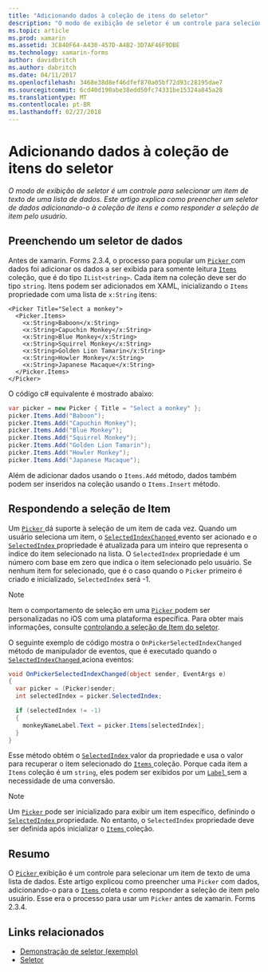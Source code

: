 ```yaml
---
title: "Adicionando dados à coleção de itens do seletor"
description: "O modo de exibição de seletor é um controle para selecionar um item de texto de uma lista de dados. Este artigo explica como preencher um seletor de dados adicionando-o à coleção de itens e como responder a seleção de item pelo usuário."
ms.topic: article
ms.prod: xamarin
ms.assetid: 3C840F64-A430-457D-A4B2-3D7AF46F9DBE
ms.technology: xamarin-forms
author: davidbritch
ms.author: dabritch
ms.date: 04/11/2017
ms.openlocfilehash: 3468e38d8ef46dfef870a05bf72d93c28195dae7
ms.sourcegitcommit: 6cd40d190abe38edd50fc74331be15324a845a28
ms.translationtype: MT
ms.contentlocale: pt-BR
ms.lasthandoff: 02/27/2018
---
```

# <a name="adding-data-to-a-pickers-items-collection"></a>Adicionando dados à coleção de itens do seletor

_O modo de exibição de seletor é um controle para selecionar um item de texto de uma lista de dados. Este artigo explica como preencher um seletor de dados adicionando-o à coleção de itens e como responder a seleção de item pelo usuário._

## <a name="populating-a-picker-with-data"></a>Preenchendo um seletor de dados

Antes de xamarin. Forms 2.3.4, o processo para popular um [ `Picker` ](https://developer.xamarin.com/api/type/Xamarin.Forms.Picker/) com dados foi adicionar os dados a ser exibida para somente leitura [ `Items` ](https://developer.xamarin.com/api/property/Xamarin.Forms.Picker.Items/) coleção, que é do tipo `IList<string>`. Cada item na coleção deve ser do tipo `string`. Itens podem ser adicionados em XAML, inicializando o `Items` propriedade com uma lista de `x:String` itens:

```xaml
<Picker Title="Select a monkey">
  <Picker.Items>
    <x:String>Baboon</x:String>
    <x:String>Capuchin Monkey</x:String>
    <x:String>Blue Monkey</x:String>
    <x:String>Squirrel Monkey</x:String>
    <x:String>Golden Lion Tamarin</x:String>
    <x:String>Howler Monkey</x:String>
    <x:String>Japanese Macaque</x:String>
  </Picker.Items>
</Picker>
```

O código c# equivalente é mostrado abaixo:

```csharp
var picker = new Picker { Title = "Select a monkey" };
picker.Items.Add("Baboon");
picker.Items.Add("Capuchin Monkey");
picker.Items.Add("Blue Monkey");
picker.Items.Add("Squirrel Monkey");
picker.Items.Add("Golden Lion Tamarin");
picker.Items.Add("Howler Monkey");
picker.Items.Add("Japanese Macaque");
```

Além de adicionar dados usando o `Items.Add` método, dados também podem ser inseridos na coleção usando o `Items.Insert` método.

## <a name="responding-to-item-selection"></a>Respondendo a seleção de Item

Um [ `Picker` ](https://developer.xamarin.com/api/type/Xamarin.Forms.Picker/) dá suporte à seleção de um item de cada vez. Quando um usuário seleciona um item, o [ `SelectedIndexChanged` ](https://developer.xamarin.com/api/event/Xamarin.Forms.Picker.SelectedIndexChanged/) evento ser acionado e o [ `SelectedIndex` ](https://developer.xamarin.com/api/property/Xamarin.Forms.Picker.SelectedIndex/) propriedade é atualizada para um inteiro que representa o índice do item selecionado na lista. O `SelectedIndex` propriedade é um número com base em zero que indica o item selecionado pelo usuário. Se nenhum item for selecionado, que é o caso quando o `Picker` primeiro é criado e inicializado, `SelectedIndex` será -1.

> [!NOTE]
> Item o comportamento de seleção em uma [ `Picker` ](https://developer.xamarin.com/api/type/Xamarin.Forms.Picker/) podem ser personalizadas no iOS com uma plataforma específica. Para obter mais informações, consulte [controlando a seleção de Item do seletor](~/xamarin-forms/platform/platform-specifics/consuming/ios.md#picker_update_mode).

O seguinte exemplo de código mostra o `OnPickerSelectedIndexChanged` método de manipulador de eventos, que é executado quando o [ `SelectedIndexChanged` ](https://developer.xamarin.com/api/event/Xamarin.Forms.Picker.SelectedIndexChanged/) aciona eventos:

```csharp
void OnPickerSelectedIndexChanged(object sender, EventArgs e)
{
  var picker = (Picker)sender;
  int selectedIndex = picker.SelectedIndex;

  if (selectedIndex != -1)
  {
    monkeyNameLabel.Text = picker.Items[selectedIndex];
  }
}
```

Esse método obtém o [ `SelectedIndex` ](https://developer.xamarin.com/api/property/Xamarin.Forms.Picker.SelectedIndex/) valor da propriedade e usa o valor para recuperar o item selecionado do [ `Items` ](https://developer.xamarin.com/api/property/Xamarin.Forms.Picker.Items/) coleção. Porque cada item a `Items` coleção é um `string`, eles podem ser exibidos por um [ `Label` ](https://developer.xamarin.com/api/type/Xamarin.Forms.Label/) sem a necessidade de uma conversão.

> [!NOTE]
> Um [ `Picker` ](https://developer.xamarin.com/api/type/Xamarin.Forms.Picker/) pode ser inicializado para exibir um item específico, definindo o [ `SelectedIndex` ](https://developer.xamarin.com/api/property/Xamarin.Forms.Picker.SelectedIndex/) propriedade. No entanto, o `SelectedIndex` propriedade deve ser definida após inicializar o [ `Items` ](https://developer.xamarin.com/api/property/Xamarin.Forms.Picker.Items/) coleção.

## <a name="summary"></a>Resumo

O [ `Picker` ](https://developer.xamarin.com/api/type/Xamarin.Forms.Picker/) exibição é um controle para selecionar um item de texto de uma lista de dados. Este artigo explicou como preencher uma `Picker` com dados, adicionando-o para o [ `Items` ](https://developer.xamarin.com/api/property/Xamarin.Forms.Picker.Items/) coleta e como responder a seleção de item pelo usuário. Esse era o processo para usar um `Picker` antes de xamarin. Forms 2.3.4.


## <a name="related-links"></a>Links relacionados

- [Demonstração de seletor (exemplo)](https://developer.xamarin.com/samples/xamarin-forms/UserInterface/PickerDemo/)
- [Seletor](https://developer.xamarin.com/api/type/Xamarin.Forms.Picker/)
